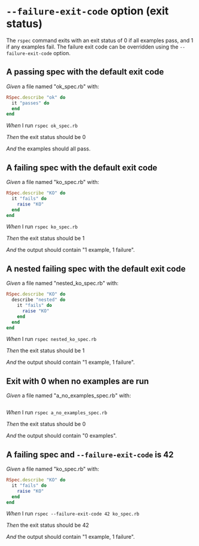 # `--failure-exit-code` option (exit status)

The `rspec` command exits with an exit status of 0 if all examples pass, and 1
  if any examples fail. The failure exit code can be overridden using the
  `--failure-exit-code` option.

## A passing spec with the default exit code

_Given_ a file named "ok_spec.rb" with:

```ruby
RSpec.describe "ok" do
  it "passes" do
  end
end
```

_When_ I run `rspec ok_spec.rb`

_Then_ the exit status should be 0

_And_ the examples should all pass.

## A failing spec with the default exit code

_Given_ a file named "ko_spec.rb" with:

```ruby
RSpec.describe "KO" do
  it "fails" do
    raise "KO"
  end
end
```

_When_ I run `rspec ko_spec.rb`

_Then_ the exit status should be 1

_And_ the output should contain "1 example, 1 failure".

## A nested failing spec with the default exit code

_Given_ a file named "nested_ko_spec.rb" with:

```ruby
RSpec.describe "KO" do
  describe "nested" do
    it "fails" do
      raise "KO"
    end
  end
end
```

_When_ I run `rspec nested_ko_spec.rb`

_Then_ the exit status should be 1

_And_ the output should contain "1 example, 1 failure".

## Exit with 0 when no examples are run

_Given_ a file named "a_no_examples_spec.rb" with:

```ruby

```

_When_ I run `rspec a_no_examples_spec.rb`

_Then_ the exit status should be 0

_And_ the output should contain "0 examples".

## A failing spec and `--failure-exit-code` is 42

_Given_ a file named "ko_spec.rb" with:

```ruby
RSpec.describe "KO" do
  it "fails" do
    raise "KO"
  end
end
```

_When_ I run `rspec --failure-exit-code 42 ko_spec.rb`

_Then_ the exit status should be 42

_And_ the output should contain "1 example, 1 failure".
